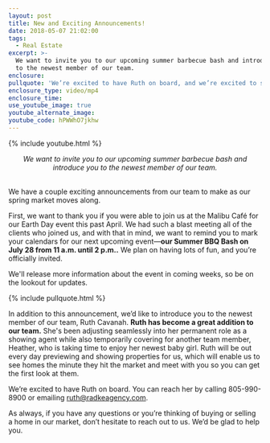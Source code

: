 ```yaml
---
layout: post
title: New and Exciting Announcements!
date: 2018-05-07 21:02:00
tags:
  - Real Estate
excerpt: >-
  We want to invite you to our upcoming summer barbecue bash and introduce you
  to the newest member of our team.
enclosure:
pullquote: 'We’re excited to have Ruth on board, and we’re excited to see you on July 28.'
enclosure_type: video/mp4
enclosure_time:
use_youtube_image: true
youtube_alternate_image:
youtube_code: hPWWhO7jkhw
---
```


{% include youtube.html %}

<center><em>We want to invite you to our upcoming summer barbecue bash and introduce you to the newest member of our team.</em></center>

<center>&nbsp;</center>

We have a couple exciting announcements from our team to make as our spring market moves along.&nbsp;

First, we want to thank you if you were able to join us at the Malibu Caf&eacute; for our Earth Day event this past April. We had such a blast meeting all of the clients who joined us, and with that in mind, we want to remind you to mark your calendars for our next upcoming event—**our Summer BBQ Bash on July 28 from 11 a.m. until 2 p.m..** We plan on having lots of fun, and you’re officially invited.

We'll release more information about the event in coming weeks, so be on the lookout for updates.

{% include pullquote.html %}

In addition to this announcement, we’d like to introduce you to the newest member of our team, Ruth Cavanah. **Ruth has become a great addition to our team.** She's been adjusting seamlessly into her permanent role as a showing agent while also temporarily covering for another team member, Heather, who is taking time to enjoy her newest baby girl. Ruth will be out every day previewing and showing properties for us, which will enable us to see homes the minute they hit the market and meet with you so you can get the first look at them.&nbsp;

We’re excited to have Ruth on board. You can reach her by calling 805-990-8900 or emailing ruth@radkeagency.com.

As always, if you have any questions or you’re thinking of buying or selling a home in our market, don’t hesitate to reach out to us. We’d be glad to help you.